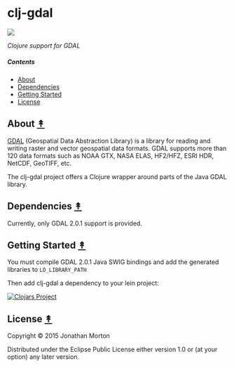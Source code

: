 # clj-gdal

[![][clj-gdal-logo]][clj-gdal-logo-large]

[clj-gdal-logo]: resources/images/clj-gdal-LogoColor-x250.png
[clj-gdal-logo-large]: resources/images/clj-gdal-LogoColor-x1000.png


*Clojure support for GDAL*

##### Contents

* [About](#about-)
* [Dependencies](#dependencies-)
* [Getting Started](#getting-started-)
* [License](#license-)


## About [&#x219F;](#contents)

[GDAL](http://www.gdal.org/) (Geospatial Data Abstraction Library) is a library
for reading and writing raster and vector geospatial data formats. GDAL
supports more than 120 data formats such as NOAA GTX, NASA ELAS, HF2/HFZ, ESRI
HDR, NetCDF, GeoTIFF, etc.

The clj-gdal project offers a Clojure wrapper around parts of the Java GDAL
library.


## Dependencies [&#x219F;](#contents)

Currently, only GDAL 2.0.1 support is provided.


## Getting Started [&#x219F;](#contents)

You must compile GDAL 2.0.1 Java SWIG bindings and add the generated libraries to `LD_LIBRARY_PATH`

Then add clj-gdal a dependency to your lein project:

[![Clojars Project](http://clojars.org/clj-gdal/latest-version.svg)](http://clojars.org/clj-gdal)


## License [&#x219F;](#contents)

Copyright © 2015 Jonathan Morton

Distributed under the Eclipse Public License either version 1.0 or (at
your option) any later version.
